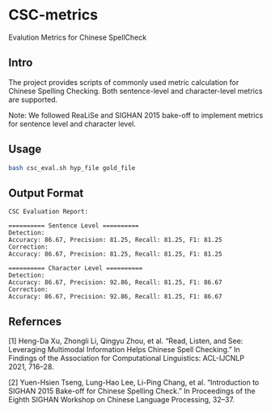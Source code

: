 # CSC-metrics
Evalution Metrics for Chinese SpellCheck

## Intro
The project provides scripts of commonly used metric calculation for Chinese Spelling Checking. Both sentence-level and character-level metrics are supported.

Note: We followed ReaLiSe and SIGHAN 2015 bake-off to implement metrics for sentence level and character level.

## Usage

```bash
bash csc_eval.sh hyp_file gold_file
```

## Output Format

```
CSC Evaluation Report:

========== Sentence Level ==========
Detection:
Accuracy: 86.67, Precision: 81.25, Recall: 81.25, F1: 81.25
Correction:
Accuracy: 86.67, Precision: 81.25, Recall: 81.25, F1: 81.25

========== Character Level ==========
Detection:
Accuracy: 86.67, Precision: 92.86, Recall: 81.25, F1: 86.67
Correction:
Accuracy: 86.67, Precision: 92.86, Recall: 81.25, F1: 86.67
```

## Refernces
[1] Heng-Da Xu, Zhongli Li, Qingyu Zhou, et al. “Read, Listen, and See: Leveraging Multimodal Information Helps Chinese Spell Checking.” In Findings of the Association for Computational Linguistics: ACL-IJCNLP 2021, 716–28. 

[2] Yuen-Hsien Tseng, Lung-Hao Lee, Li-Ping Chang, et al. “Introduction to SIGHAN 2015 Bake-off for Chinese Spelling Check.” In Proceedings of the Eighth SIGHAN Workshop on Chinese Language Processing, 32–37.